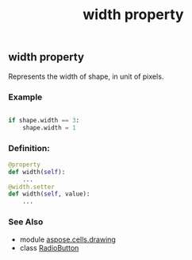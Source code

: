 ﻿---
title: width property
second_title: Aspose.Cells for Python via .NET API References
description: 
type: docs
weight: 1180
url: /aspose.cells.drawing/radiobutton/width/
is_root: false
---

## width property


Represents the width of shape, in unit of pixels.

### Example 


```python

if shape.width == 3:
    shape.width = 1

```
### Definition:
```python
@property
def width(self):
    ...
@width.setter
def width(self, value):
    ...
```

### See Also
* module [aspose.cells.drawing](../../)
* class [RadioButton](/cells/python-net/aspose.cells.drawing/radiobutton)
